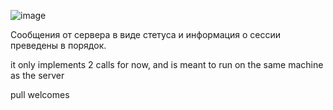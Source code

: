 ![image](https://github.com/user-attachments/assets/3181ed30-2dbd-4d0d-b950-e394e325f8e8)


Сообщения от сервера в виде стетуса и информация о сессии преведены в порядок.

it only implements 2 calls for now, and is meant to run on the same machine as the server

pull welcomes
